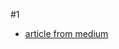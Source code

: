 #1
- [article from medium](https://medium.com/vickdata/maths-and-statistics-a-complete-roadmap-for-learning-data-science-part-3-e1ec585195cf)
